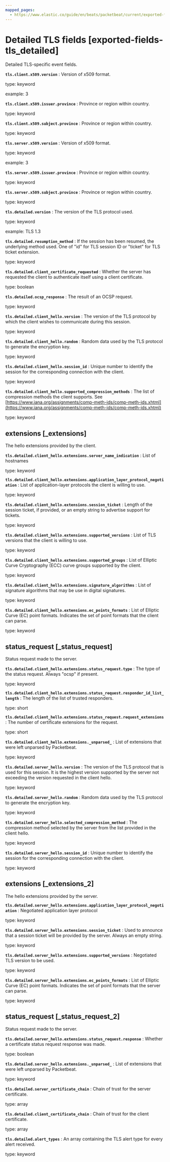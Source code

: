 ```yaml
---
mapped_pages:
  - https://www.elastic.co/guide/en/beats/packetbeat/current/exported-fields-tls_detailed.html
---
```


# Detailed TLS fields [exported-fields-tls_detailed]

Detailed TLS-specific event fields.

**`tls.client.x509.version`**
:   Version of x509 format.

type: keyword

example: 3


**`tls.client.x509.issuer.province`**
:   Province or region within country.

type: keyword


**`tls.client.x509.subject.province`**
:   Province or region within country.

type: keyword


**`tls.server.x509.version`**
:   Version of x509 format.

type: keyword

example: 3


**`tls.server.x509.issuer.province`**
:   Province or region within country.

type: keyword


**`tls.server.x509.subject.province`**
:   Province or region within country.

type: keyword


**`tls.detailed.version`**
:   The version of the TLS protocol used.

type: keyword

example: TLS 1.3


**`tls.detailed.resumption_method`**
:   If the session has been resumed, the underlying method used. One of "id" for TLS session ID or "ticket" for TLS ticket extension.

type: keyword


**`tls.detailed.client_certificate_requested`**
:   Whether the server has requested the client to authenticate itself using a client certificate.

type: boolean


**`tls.detailed.ocsp_response`**
:   The result of an OCSP request.

type: keyword


**`tls.detailed.client_hello.version`**
:   The version of the TLS protocol by which the client wishes to communicate during this session.

type: keyword


**`tls.detailed.client_hello.random`**
:   Random data used by the TLS protocol to generate the encryption key.

type: keyword


**`tls.detailed.client_hello.session_id`**
:   Unique number to identify the session for the corresponding connection with the client.

type: keyword


**`tls.detailed.client_hello.supported_compression_methods`**
:   The list of compression methods the client supports. See [https://www.iana.org/assignments/comp-meth-ids/comp-meth-ids.xhtml](https://www.iana.org/assignments/comp-meth-ids/comp-meth-ids.xhtml)

type: keyword



## extensions [_extensions]

The hello extensions provided by the client.

**`tls.detailed.client_hello.extensions.server_name_indication`**
:   List of hostnames

type: keyword


**`tls.detailed.client_hello.extensions.application_layer_protocol_negotiation`**
:   List of application-layer protocols the client is willing to use.

type: keyword


**`tls.detailed.client_hello.extensions.session_ticket`**
:   Length of the session ticket, if provided, or an empty string to advertise support for tickets.

type: keyword


**`tls.detailed.client_hello.extensions.supported_versions`**
:   List of TLS versions that the client is willing to use.

type: keyword


**`tls.detailed.client_hello.extensions.supported_groups`**
:   List of Elliptic Curve Cryptography (ECC) curve groups supported by the client.

type: keyword


**`tls.detailed.client_hello.extensions.signature_algorithms`**
:   List of signature algorithms that may be use in digital signatures.

type: keyword


**`tls.detailed.client_hello.extensions.ec_points_formats`**
:   List of Elliptic Curve (EC) point formats. Indicates the set of point formats that the client can parse.

type: keyword



## status_request [_status_request]

Status request made to the server.

**`tls.detailed.client_hello.extensions.status_request.type`**
:   The type of the status request. Always "ocsp" if present.

type: keyword


**`tls.detailed.client_hello.extensions.status_request.responder_id_list_length`**
:   The length of the list of trusted responders.

type: short


**`tls.detailed.client_hello.extensions.status_request.request_extensions`**
:   The number of certificate extensions for the request.

type: short


**`tls.detailed.client_hello.extensions._unparsed_`**
:   List of extensions that were left unparsed by Packetbeat.

type: keyword


**`tls.detailed.server_hello.version`**
:   The version of the TLS protocol that is used for this session. It is the highest version supported by the server not exceeding the version requested in the client hello.

type: keyword


**`tls.detailed.server_hello.random`**
:   Random data used by the TLS protocol to generate the encryption key.

type: keyword


**`tls.detailed.server_hello.selected_compression_method`**
:   The compression method selected by the server from the list provided in the client hello.

type: keyword


**`tls.detailed.server_hello.session_id`**
:   Unique number to identify the session for the corresponding connection with the client.

type: keyword



## extensions [_extensions_2]

The hello extensions provided by the server.

**`tls.detailed.server_hello.extensions.application_layer_protocol_negotiation`**
:   Negotiated application layer protocol

type: keyword


**`tls.detailed.server_hello.extensions.session_ticket`**
:   Used to announce that a session ticket will be provided by the server. Always an empty string.

type: keyword


**`tls.detailed.server_hello.extensions.supported_versions`**
:   Negotiated TLS version to be used.

type: keyword


**`tls.detailed.server_hello.extensions.ec_points_formats`**
:   List of Elliptic Curve (EC) point formats. Indicates the set of point formats that the server can parse.

type: keyword



## status_request [_status_request_2]

Status request made to the server.

**`tls.detailed.server_hello.extensions.status_request.response`**
:   Whether a certificate status request response was made.

type: boolean


**`tls.detailed.server_hello.extensions._unparsed_`**
:   List of extensions that were left unparsed by Packetbeat.

type: keyword


**`tls.detailed.server_certificate_chain`**
:   Chain of trust for the server certificate.

type: array


**`tls.detailed.client_certificate_chain`**
:   Chain of trust for the client certificate.

type: array


**`tls.detailed.alert_types`**
:   An array containing the TLS alert type for every alert received.

type: keyword


